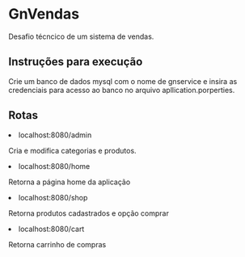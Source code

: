 # GnVendas
Desafio técncico de um sistema de vendas.

<h2> Instruções para execução </h2>
Crie um banco de dados mysql com o nome de gnservice e insira as credenciais para acesso ao banco no arquivo apllication.porperties.

<h2>Rotas</h2>
<li>localhost:8080/admin</li>
<p>Cria e modifica categorias e produtos.
<li>localhost:8080/home</li>
<p>Retorna a página home da aplicação</p>
<li>localhost:8080/shop</li>
<p> Retorna produtos cadastrados e opção comprar</p>
<li>localhost:8080/cart</li>
<p>Retorna carrinho de compras</p>


